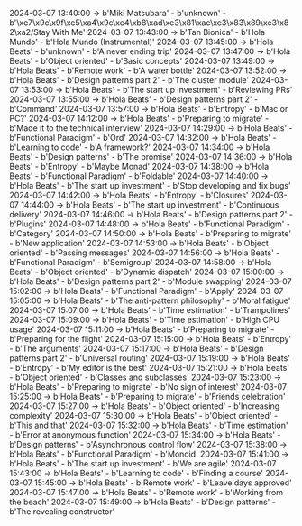 2024-03-07 13:40:00 -> b'Miki Matsubara' - b'unknown' - b'\xe7\x9c\x9f\xe5\xa4\x9c\xe4\xb8\xad\xe3\x81\xae\xe3\x83\x89\xe3\x82\xa2/Stay With Me'
2024-03-07 13:43:00 -> b'Tan Bionica' - b'Hola Mundo' - b'Hola Mundo (Instrumental)'
2024-03-07 13:45:00 -> b'Hola Beats' - b'unknown' - b'A never ending trip'
2024-03-07 13:47:00 -> b'Hola Beats' - b'Object oriented' - b'Basic concepts'
2024-03-07 13:49:00 -> b'Hola Beats' - b'Remote work' - b'A water bottle'
2024-03-07 13:52:00 -> b'Hola Beats' - b'Design patterns part 2' - b'The cluster module'
2024-03-07 13:53:00 -> b'Hola Beats' - b'The start up investment' - b'Reviewing PRs'
2024-03-07 13:55:00 -> b'Hola Beats' - b'Design patterns part 2' - b'Command'
2024-03-07 13:57:00 -> b'Hola Beats' - b'Entropy' - b'Mac or PC?'
2024-03-07 14:12:00 -> b'Hola Beats' - b'Preparing to migrate' - b'Made it to the technical interview'
2024-03-07 14:29:00 -> b'Hola Beats' - b'Functional Paradigm' - b'Ord'
2024-03-07 14:32:00 -> b'Hola Beats' - b'Learning to code' - b'A framework?'
2024-03-07 14:34:00 -> b'Hola Beats' - b'Design patterns' - b'The promise'
2024-03-07 14:36:00 -> b'Hola Beats' - b'Entropy' - b'Maybe Monad'
2024-03-07 14:38:00 -> b'Hola Beats' - b'Functional Paradigm' - b'Foldable'
2024-03-07 14:40:00 -> b'Hola Beats' - b'The start up investment' - b'Stop developing and fix bugs'
2024-03-07 14:42:00 -> b'Hola Beats' - b'Entropy' - b'Closures'
2024-03-07 14:44:00 -> b'Hola Beats' - b'The start up investment' - b'Continuous delivery'
2024-03-07 14:46:00 -> b'Hola Beats' - b'Design patterns part 2' - b'Plugins'
2024-03-07 14:48:00 -> b'Hola Beats' - b'Functional Paradigm' - b'Category'
2024-03-07 14:50:00 -> b'Hola Beats' - b'Preparing to migrate' - b'New application'
2024-03-07 14:53:00 -> b'Hola Beats' - b'Object oriented' - b'Passing messages'
2024-03-07 14:56:00 -> b'Hola Beats' - b'Functional Paradigm' - b'Semigroup'
2024-03-07 14:58:00 -> b'Hola Beats' - b'Object oriented' - b'Dynamic dispatch'
2024-03-07 15:00:00 -> b'Hola Beats' - b'Design patterns part 2' - b'Module swapping'
2024-03-07 15:02:00 -> b'Hola Beats' - b'Functional Paradigm' - b'Apply'
2024-03-07 15:05:00 -> b'Hola Beats' - b'The anti-pattern philosophy' - b'Moral fatigue'
2024-03-07 15:07:00 -> b'Hola Beats' - b'Time estimation' - b'Trampolines'
2024-03-07 15:09:00 -> b'Hola Beats' - b'Time estimation' - b'High CPU usage'
2024-03-07 15:11:00 -> b'Hola Beats' - b'Preparing to migrate' - b'Preparing for the flight'
2024-03-07 15:15:00 -> b'Hola Beats' - b'Entropy' - b'The arguments'
2024-03-07 15:17:00 -> b'Hola Beats' - b'Design patterns part 2' - b'Universal routing'
2024-03-07 15:19:00 -> b'Hola Beats' - b'Entropy' - b'My editor is the best'
2024-03-07 15:21:00 -> b'Hola Beats' - b'Object oriented' - b'Classes and subclasses'
2024-03-07 15:23:00 -> b'Hola Beats' - b'Preparing to migrate' - b'No sign of interest'
2024-03-07 15:25:00 -> b'Hola Beats' - b'Preparing to migrate' - b'Friends celebration'
2024-03-07 15:27:00 -> b'Hola Beats' - b'Object oriented' - b'Increasing complexity'
2024-03-07 15:30:00 -> b'Hola Beats' - b'Object oriented' - b'This and that'
2024-03-07 15:32:00 -> b'Hola Beats' - b'Time estimation' - b'Error at anonymous function'
2024-03-07 15:34:00 -> b'Hola Beats' - b'Design patterns' - b'Asynchronous control flow'
2024-03-07 15:38:00 -> b'Hola Beats' - b'Functional Paradigm' - b'Monoid'
2024-03-07 15:41:00 -> b'Hola Beats' - b'The start up investment' - b'We are agile'
2024-03-07 15:43:00 -> b'Hola Beats' - b'Learning to code' - b'Finding a course'
2024-03-07 15:45:00 -> b'Hola Beats' - b'Remote work' - b'Leave days approved'
2024-03-07 15:47:00 -> b'Hola Beats' - b'Remote work' - b'Working from the beach'
2024-03-07 15:49:00 -> b'Hola Beats' - b'Design patterns' - b'The revealing constructor'
